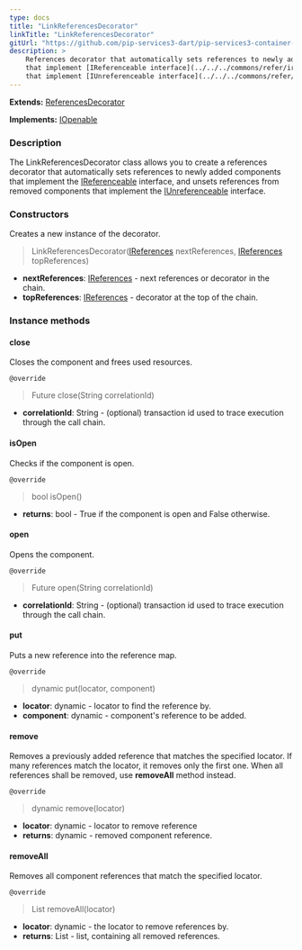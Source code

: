 ```yaml
---
type: docs
title: "LinkReferencesDecorator"
linkTitle: "LinkReferencesDecorator"
gitUrl: "https://github.com/pip-services3-dart/pip-services3-container-dart"
description: >
    References decorator that automatically sets references to newly added components
    that implement [IReferenceable interface](../../../commons/refer/ireferenceable), and unsets references from removed components
    that implement [IUnreferenceable interface](../../../commons/refer/iunreferenceable).
---
```


**Extends:** [ReferencesDecorator](../references_decorator)

**Implements:** [IOpenable](../../../commons/run/iopenable)

### Description

The LinkReferencesDecorator class allows you to create a references decorator that automatically sets references to newly added components that implement the [IReferenceable](../../../commons/refer/ireferenceable) interface, and unsets references from removed components that implement the [IUnreferenceable](../../../commons/refer/iunreferenceable) interface.

### Constructors
Creates a new instance of the decorator.

> LinkReferencesDecorator([IReferences](../../../commons/refer/ireferences) nextReferences, [IReferences](../../../commons/refer/ireferences) topReferences)

- **nextReferences**: [IReferences](../../../commons/refer/ireferences) - next references or decorator in the chain.
- **topReferences**: [IReferences](../../../commons/refer/ireferences) - decorator at the top of the chain.

### Instance methods

#### close
Closes the component and frees used resources.

`@override`
> Future close(String correlationId)
- **correlationId**: String - (optional) transaction id used to trace execution through the call chain.

#### isOpen
Checks if the component is open.

`@override`
> bool isOpen()
- **returns**: bool - True if the component is open and False otherwise.

#### open
Opens the component.

`@override`
> Future open(String correlationId)
- **correlationId**: String - (optional) transaction id used to trace execution through the call chain.

#### put
Puts a new reference into the reference map.

`@override`
> dynamic put(locator, component)
- **locator**: dynamic - locator to find the reference by.
- **component**: dynamic - component's reference to be added.


#### remove
Removes a previously added reference that matches the specified locator.
If many references match the locator, it removes only the first one.
When all references shall be removed, use **removeAll** method instead.

`@override`
> dynamic remove(locator)
- **locator**: dynamic - locator to remove reference
- **returns**: dynamic - removed component reference.

#### removeAll
Removes all component references that match the specified locator.

`@override`
> List removeAll(locator)
- **locator**: dynamic - the locator to remove references by.
- **returns**: List - list, containing all removed references.
